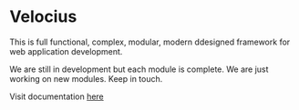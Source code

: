 # Velocius
This is full functional, complex, modular, modern ddesigned framework for web application development.

We are still in development but each module is complete.
We are just working on new modules. Keep in touch.

Visit documentation [here](http://justbest.work/docs/)

